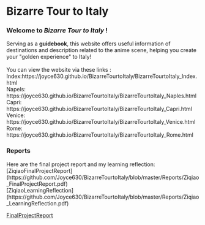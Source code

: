 # Bizarre Tour to Italy
<h3>Welcome to <i>Bizarre Tour to Italy</i> !</h3>
Serving as a <b>guidebook</b></span>, this website offers useful information of destinations and description related to the anime scene, helping you create your "golden experience" to Italy! 
<br><br>You can view the website via these links :
<br>Index:https://joyce630.github.io/BizarreTourtoItaly/BizarreTourtoItaly_Index.html
<br>Napels: https://joyce630.github.io/BizarreTourtoItaly/BizarreTourtoItaly_Naples.html
<br>Capri: https://joyce630.github.io/BizarreTourtoItaly/BizarreTourtoItaly_Capri.html
<br>Venice: https://joyce630.github.io/BizarreTourtoItaly/BizarreTourtoItaly_Venice.html
<br>Rome: https://joyce630.github.io/BizarreTourtoItaly/BizarreTourtoItaly_Rome.html

<h3>Reports</h3>
 Here are the final project report and my learning reflection:
<br>[ZiqiaoFinalProjectReport](https://github.com/Joyce630/BizarreTourtoItaly/blob/master/Reports/Ziqiao_FinalProjectReport.pdf)
<br>[ZiqiaoLearningReflection](https://github.com/Joyce630/BizarreTourtoItaly/blob/master/Reports/Ziqiao_LearningReflection.pdf)



[FinalProjectReport](https://github.com/Joyce630/BizarreTourtoItaly/blob/master/Reports/Ziqiao_FinalProjectReport.pdf)

